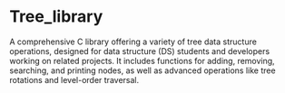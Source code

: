 # Tree_library
A comprehensive C library offering a variety of tree data structure operations, designed for data structure (DS) students and developers working on related projects. It includes functions for adding, removing, searching, and printing nodes, as well as advanced operations like tree rotations and level-order traversal.
